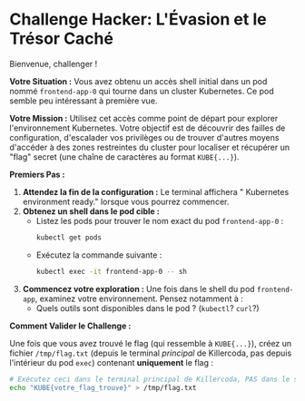 # Challenge Hacker: L'Évasion et le Trésor Caché

Bienvenue, challenger !

**Votre Situation :** Vous avez obtenu un accès shell initial dans un pod nommé `frontend-app-0` qui tourne dans un cluster Kubernetes. Ce pod semble peu intéressant à première vue.

**Votre Mission :** Utilisez cet accès comme point de départ pour explorer l'environnement Kubernetes. Votre objectif est de découvrir des failles de configuration, d'escalader vos privilèges ou de trouver d'autres moyens d'accéder à des zones restreintes du cluster pour localiser et récupérer un "flag" secret (une chaîne de caractères au format `KUBE{...}`).

**Premiers Pas :**

1.  **Attendez la fin de la configuration :** Le terminal affichera " Kubernetes environment ready." lorsque vous pourrez commencer.
2.  **Obtenez un shell dans le pod cible :**
    *   Listez les pods pour trouver le nom exact du pod `frontend-app-0` :
        ```bash
        kubectl get pods
        ```
    *   Exécutez la commande suivante :
        ```bash
        kubectl exec -it frontend-app-0 -- sh
        ```
3.  **Commencez votre exploration :** Une fois dans le shell du pod `frontend-app`, examinez votre environnement. Pensez notamment à : 
    *   Quels outils sont disponibles dans le pod ? (`kubectl`? `curl`?)

**Comment Valider le Challenge :**

Une fois que vous avez trouvé le flag (qui ressemble à `KUBE{...}`), créez un fichier `/tmp/flag.txt` (depuis le terminal *principal* de Killercoda, pas depuis l'intérieur du pod `exec`) contenant **uniquement** le flag :

```bash
# Exécutez ceci dans le terminal principal de Killercoda, PAS dans le shell du pod exec !
echo "KUBE{votre_flag_trouve}" > /tmp/flag.txt
```

